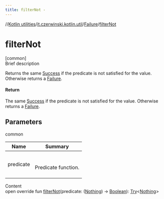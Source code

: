 ```yaml
---
title: filterNot -
---
```

//[Kotlin utilities](../../index.html)/[it.czerwinski.kotlin.util](../index.html)/[Failure](index.html)/[filterNot](filter-not.html)



# filterNot  
[common]  
Brief description  


Returns the same [Success](../-success/index.html) if the predicate is not satisfied for the value. Otherwise returns a [Failure](index.html).



#### Return  


The same [Success](../-success/index.html) if the predicate is not satisfied for the value. Otherwise returns a [Failure](index.html).



## Parameters  
  
common  
  
|  Name|  Summary| 
|---|---|
| predicate| <br><br>Predicate function.<br><br>
  
  
Content  
open override fun [filterNot](filter-not.html)(predicate: ([Nothing](https://kotlinlang.org/api/latest/jvm/stdlib/kotlin/-nothing/index.html)) -> [Boolean](https://kotlinlang.org/api/latest/jvm/stdlib/kotlin/-boolean/index.html)): [Try](../-try/index.html)<[Nothing](https://kotlinlang.org/api/latest/jvm/stdlib/kotlin/-nothing/index.html)>  



